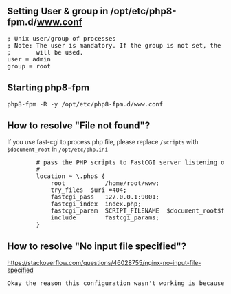 ## Setting User & group in /opt/etc/php8-fpm.d/www.conf
<pre>
; Unix user/group of processes
; Note: The user is mandatory. If the group is not set, the default user's group
;       will be used.
user = admin
group = root
</pre>

## Starting php8-fpm
<pre>
php8-fpm -R -y /opt/etc/php8-fpm.d/www.conf
</pre>

## How to resolve "File not found"?
If you use fast-cgi to process php file, please replace `/scripts` with `$document_root` in `/opt/etc/php.ini`
<pre>
        # pass the PHP scripts to FastCGI server listening on 127.0.0.1:9001
        #
        location ~ \.php$ {
            root           /home/root/www;
            try_files  $uri =404;
            fastcgi_pass   127.0.0.1:9001;
            fastcgi_index  index.php;
            fastcgi_param  SCRIPT_FILENAME  $document_root$fastcgi_script_name;
            include        fastcgi_params;
        }
</pre>

## How to resolve "No input file specified"?
https://stackoverflow.com/questions/46028755/nginx-no-input-file-specified
<pre>
Okay the reason this configuration wasn't working is because aside from fastcgi_params you can also set php_value[doc_root] which will overwrite your $document_root which is commonly used in the SCRIPT_FILENAME parameter. So check your php.ini files always to make sure php_value[doc_root] is not set when you have apps that are being served from different directories otherwise it just wont pick them up. In the case that you are just serving a single app from a single directory you need not worry.
</pre>

